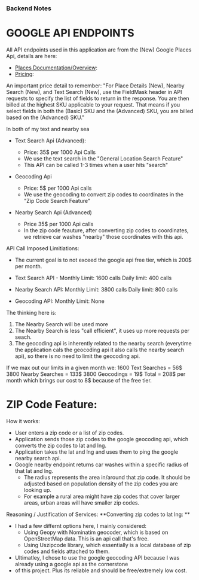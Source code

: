 


### Backend Notes 


# GOOGLE API ENDPOINTS
 
All API endpoints used in this application are from the (New) Google Places Api, details are here: 
- [Places Documentation/Overview](https://developers.google.com/maps/documentation/places/web-service/op-overview): 
- [Pricing](https://mapsplatform.google.com/pricing/): 


An important price detail to remember: 
  "For Place Details (New), Nearby Search (New), and Text Search (New), use the FieldMask header in API requests to specify the list of fields to return in the response. You are then billed at the highest SKU applicable to your request. That means if you select fields in both the (Basic) SKU and the (Advanced) SKU, you are billed based on the (Advanced) SKU."

In both of my text and nearby sea

- Text Search Api (Advanced): 
  - Price: 35$ per 1000 Api Calls
  - We use the text search in the "General Location Search Feature" 
  - This API can be called 1-3 times when a user hits "search"

- Geocoding Api 
  - Price: 5$ per 1000 Api calls 
  - We use the geocoding to convert zip codes to coordinates in the "Zip Code Search Feature" 

- Nearby Search Api (Advanced)
  - Price 35$ per 1000 Api calls
  - In the zip code feauture, after converting zip codes to coordinates, we retrieve car washes "nearby" those coordinates with this api.

API Call Imposed Limitiations: 

- The current goal is to not exceed the google api free tier, which is 200$ per month. 

- Text Search API - Monthly Limit: 1600 calls  Daily limit: 400 calls 
- Nearby Search API: Monthly Limit: 3800 calls  Daily limit: 800 calls
- Geocoding API: Monthly Limit: None 

The thinking here is:
1. The Nearby Search will be used more
2. The Nearby Search is less "call efficient", it uses up more requests per seach. 
3. The geocoding api is inherently related to the nearby search (everytime the application cals the geocoding api it also calls the nearby search api), so there is no need to limit the geocoding api. 

If we max out our limits in a given month we: 
1600 Text Searches = 56$
3800 Nearby Searches = 133$
3800 Geocodings = 19$
Total = 208$ per month which brings our cost to 8$ because of the free tier. 
  




# ZIP Code Feature: 

How it works: 
- User enters a zip code or a list of zip codes. 
- Application sends those zip codes to the google geocoding api, which converts the zip codes to lat and lng. 
- Application takes the lat and lng and uses them to ping the google nearby search api.
- Google nearby endpoint returns car washes within a specific radius of that lat and lng. 
  - The radius represents the area in/around that zip code. It should be adjusted based on population density of the zip codes you are looking up. 
  - For example a rural area might have zip codes that cover larger areas, urban areas will have smaller zip codes. 


Reasoning / Justification of Services: 
**Converting zip codes to lat lng: **
  - I had a few differnt options here, I mainly considered: 
    - Using Geopy with Nominatim geocoder, which is based on OpenStreetMap data. This is an api call that's free.
    - Using Uszipcode library, which essentially is a local database of zip codes and fields attached to them. 
  - Ultimatley, I chose to use the google geocoding API because I was already using a google api as the cornerstone 
  - of this project. Plus its reliable and should be free/extremely low cost. 

